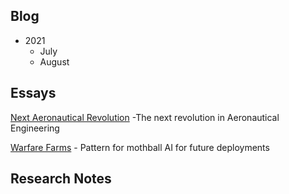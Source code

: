 ## Blog

* 2021
  * July
  * August  

## Essays

[Next Aeronautical Revolution](https://jsanecki.github.io/outsidethetesseract) -The next revolution in Aeronautical Engineering

[Warfare Farms](https://jsanecki.github.io/outsidethetesseract) - Pattern for mothball AI for future deployments

## Research Notes
